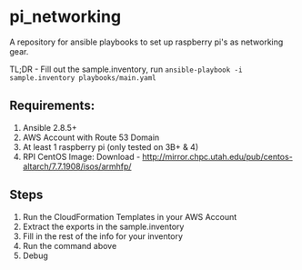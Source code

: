 # pi_networking
A repository for ansible playbooks to set up raspberry pi's as networking gear.

TL;DR - Fill out the sample.inventory, run `ansible-playbook -i sample.inventory playbooks/main.yaml`

## Requirements:
1. Ansible 2.8.5+
2. AWS Account with Route 53 Domain
3. At least 1 raspberry pi (only tested on 3B+ & 4)
4. RPI CentOS Image: Download - http://mirror.chpc.utah.edu/pub/centos-altarch/7.7.1908/isos/armhfp/

## Steps
1. Run the CloudFormation Templates in your AWS Account
2. Extract the exports in the sample.inventory
3. Fill in the rest of the info for your inventory
4. Run the command above
5. Debug
